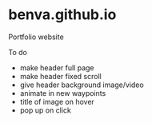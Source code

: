 # benva.github.io
Portfolio website

To do
- make header full page
- make header fixed scroll
- give header background image/video
- animate in new waypoints
- title of image on hover
- pop up on click
